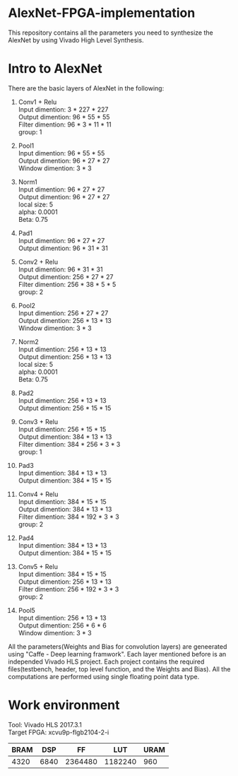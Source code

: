 # AlexNet-FPGA-implementation

This repository contains all the parameters you need to synthesize the AlexNet by using Vivado High Level Synthesis.

# Intro to AlexNet

There are the basic layers of AlexNet in the following:

 1. Conv1 + Relu  
  Input dimention: 3 * 227 * 227   
  Output dimention: 96 * 55 * 55  
  Filter dimention: 96 * 3 * 11 * 11  
  group: 1
  
 2. Pool1   
  Input dimention: 96 * 55 * 55   
  Output dimention: 96 * 27 * 27  
  Window dimention: 3 * 3   
  
 3. Norm1  
  Input dimention: 96 * 27 * 27   
  Output dimention: 96 * 27 * 27  
  local size: 5  
  alpha: 0.0001  
  Beta: 0.75
  
 4. Pad1  
  Input dimention: 96 * 27 * 27   
  Output dimention: 96 * 31 * 31  
  
 5. Conv2 + Relu  
  Input dimention: 96 * 31 * 31    
  Output dimention: 256 * 27 * 27  
  Filter dimention: 256 * 38 * 5 * 5  
  group: 2  
  
 6. Pool2  
  Input dimention: 256 * 27 * 27   
  Output dimention: 256 * 13 * 13  
  Window dimention: 3 * 3   
  
 7. Norm2  
  Input dimention: 256 * 13 * 13   
  Output dimention: 256 * 13 * 13  
  local size: 5  
  alpha: 0.0001  
  Beta: 0.75
  
 8. Pad2  
  Input dimention: 256 * 13 * 13   
  Output dimention: 256 * 15 * 15  
  
 9. Conv3 + Relu  
  Input dimention: 256 * 15 * 15   
  Output dimention: 384 * 13 * 13  
  Filter dimention: 384 * 256 * 3 * 3  
  group: 1  
  
 10. Pad3  
  Input dimention: 384 * 13 * 13   
  Output dimention: 384 * 15 * 15  

 11. Conv4 + Relu  
  Input dimention: 384 * 15 * 15    
  Output dimention: 384 * 13 * 13  
  Filter dimention: 384 * 192 * 3 * 3  
  group: 2  
  
 12. Pad4  
  Input dimention: 384 * 13 * 13    
  Output dimention: 384 * 15 * 15  
  
 13. Conv5 + Relu  
  Input dimention: 384 * 15 * 15   
  Output dimention: 256 * 13 * 13  
  Filter dimention: 256 * 192 * 3 * 3  
  group: 2  
  
 14. Pool5  
  Input dimention: 256 * 13 * 13   
  Output dimention: 256 * 6 * 6  
  Window dimention: 3 * 3    

All the parameters(Weights and Bias for convolution layers) are geneerated using "Caffe - Deep learning framwork". Each layer mentioned before is an independed Vivado HLS project. Each project contains the required files(testbench, header, top level function, and the Weights and Bias). All the computations are performed using single floating point data type. 

# Work environment

Tool: Vivado HLS 2017.3.1  
Target FPGA: xcvu9p-flgb2104-2-i


| BRAM| DSP| FF| LUT|URAM|  
| ----|----|---|----|--- |  
| 4320|6840|2364480|1182240|960|  







